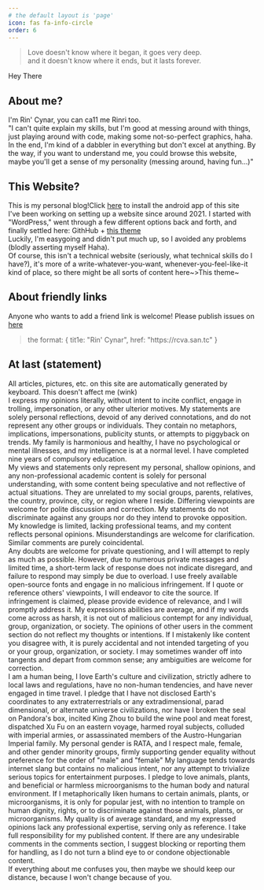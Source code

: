 ```yaml
---
# the default layout is 'page'
icon: fas fa-info-circle
order: 6
---
```


<blockquote>
        Love doesn't know where it began, it goes very deep.
        <br>
        and it doesn't know where it ends, but it lasts forever.
</blockquote>

Hey There
## About me?
I'm Rin' Cynar, you can ca11 me Rinri too.
<br>
"I can't quite explain my skills, but I'm good at messing around with things, just playing around with code, making some not-so-perfect graphics, haha.  In the end, I'm kind of a dabbler in everything but don't excel at anything.  By the way, if you want to understand me, you could browse this website, maybe you'll get a sense of my personality (messing around, having fun...)"
    
## This Website?
This is my personal blog!Click [here](/assets/file/rcvA-1-1.apk) to install the android app of this site
<br>
I've been working on setting up a website since around 2021. I started with "WordPress," went through a few different options back and forth, and finally settled here: GithHub + 
[this theme](https://github.com/cotes2020/jekyll-theme-chirpy)
<br>
Luckily, I'm easygoing and didn't put much up, so I avoided any problems (blodly asserting myself Haha).
<br>
Of course, this isn't a technical website (seriously, what technical skills do I have?), it's more of a write-whatever-you-want, whenever-you-feel-like-it kind of place, so there might be all sorts of content here~>This theme~
    
## About friendly links
Anyone who wants to add a friend link is welcome! Please publish issues on [here](https://github.com/RinCynar/rcva.san.tc)
  <blockquote>
  the format:
  {
  tit1e: "Rin' Cynar",
  href: "https://rcva.san.tc"
  }
  </blockquote>
    
## At last (statement)
All articles, pictures, etc. on this site are automatically generated by keyboard.  This doesn't affect me (wink)
<br>
I express my opinions literally, without intent to incite conflict, engage in trolling, impersonation, or any other ulterior motives. My statements are solely personal reflections, devoid of any derived connotations, and do not represent any other groups or individuals. They contain no metaphors, implications, impersonations, publicity stunts, or attempts to piggyback on trends. My family is harmonious and healthy, I have no psychological or mental illnesses, and my intelligence is at a normal level. I have completed nine years of compulsory education.
<br>
My views and statements only represent my personal, shallow opinions, and any non-professional academic content is solely for personal understanding, with some content being speculative and not reflective of actual situations. They are unrelated to my social groups, parents, relatives, the country, province, city, or region where I reside. Differing viewpoints are welcome for polite discussion and correction. My statements do not discriminate against any groups nor do they intend to provoke opposition. My knowledge is limited, lacking professional teams, and my content reflects personal opinions. Misunderstandings are welcome for clarification. Similar comments are purely coincidental.
<br>
Any doubts are welcome for private questioning, and I will attempt to reply as much as possible. However, due to numerous private messages and limited time, a short-term lack of response does not indicate disregard, and failure to respond may simply be due to overload. I use freely available open-source fonts and engage in no malicious infringement. If I quote or reference others' viewpoints, I will endeavor to cite the source. If infringement is claimed, please provide evidence of relevance, and I will promptly address it. My expressions abilities are average, and if my words come across as harsh, it is not out of malicious contempt for any individual, group, organization, or society. The opinions of other users in the comment section do not reflect my thoughts or intentions. If I mistakenly like content you disagree with, it is purely accidental and not intended targeting of you or your group, organization, or society. I may sometimes wander off into tangents and depart from common sense; any ambiguities are welcome for correction.
<br>
I am a human being, I love Earth's culture and civilization, strictly adhere to local laws and regulations, have no non-human tendencies, and have never engaged in time travel. I pledge that I have not disclosed Earth's coordinates to any extraterrestrials or any extradimensional, parad dimensional, or alternate universe civilizations, nor have I broken the seal on Pandora's box, incited King Zhou to build the wine pool and meat forest, dispatched Xu Fu on an eastern voyage, harmed royal subjects, colluded with imperial armies, or assassinated members of the Austro-Hungarian Imperial family. My personal gender is RATA, and I respect male, female, and other gender minority groups, firmly supporting gender equality without preference for the order of "male" and "female" My language tends towards internet slang but contains no malicious intent, nor any attempt to trivialize serious topics for entertainment purposes. I pledge to love animals, plants, and beneficial or harmless microorganisms to the human body and natural environment. If I metaphorically liken humans to certain animals, plants, or microorganisms, it is only for popular jest, with no intention to trample on human dignity, rights, or to discriminate against those animals, plants, or microorganisms. My quality is of average standard, and my expressed opinions lack any professional expertise, serving only as reference. I take full responsibility for my published content. If there are any undesirable comments in the comments section, I suggest blocking or reporting them for handling, as I do not turn a blind eye to or condone objectionable content.
<br>
If everything about me confuses you, then maybe we should keep our distance, because I won't change because of you.